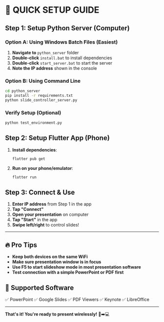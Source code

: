 # 🚀 QUICK SETUP GUIDE

## Step 1: Setup Python Server (Computer)

### Option A: Using Windows Batch Files (Easiest)
1. **Navigate to** `python_server` folder
2. **Double-click** `install.bat` to install dependencies
3. **Double-click** `start_server.bat` to start the server
4. **Note the IP address** shown in the console

### Option B: Using Command Line
```bash
cd python_server
pip install -r requirements.txt
python slide_controller_server.py
```

### Verify Setup (Optional)
```bash
python test_environment.py
```

## Step 2: Setup Flutter App (Phone)

1. **Install dependencies**:
   ```bash
   flutter pub get
   ```

2. **Run on your phone/emulator**:
   ```bash
   flutter run
   ```

## Step 3: Connect & Use

1. **Enter IP address** from Step 1 in the app
2. **Tap "Connect"**
3. **Open your presentation** on computer
4. **Tap "Start"** in the app
5. **Swipe left/right** to control slides!

---

## 🔥 Pro Tips

- **Keep both devices on the same WiFi**
- **Make sure presentation window is in focus**
- **Use F5 to start slideshow mode in most presentation software**
- **Test connection with a simple PowerPoint or PDF first**

## 🎯 Supported Software

✅ PowerPoint ✅ Google Slides ✅ PDF Viewers ✅ Keynote ✅ LibreOffice

---

**That's it! You're ready to present wirelessly!** 📱➡️💻
